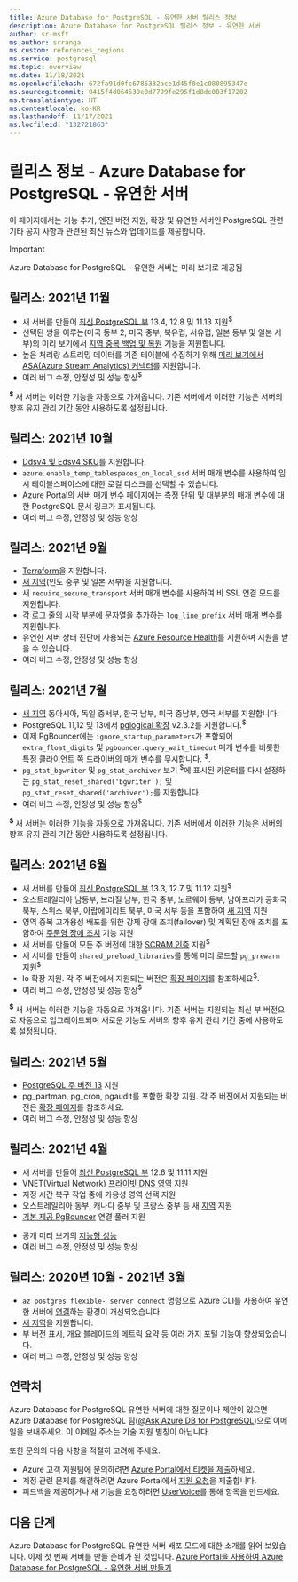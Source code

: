```yaml
---
title: Azure Database for PostgreSQL - 유연한 서버 릴리스 정보
description: Azure Database for PostgreSQL 릴리스 정보 - 유연한 서버
author: sr-msft
ms.author: srranga
ms.custom: references_regions
ms.service: postgresql
ms.topic: overview
ms.date: 11/18/2021
ms.openlocfilehash: 672fa91d0fc6785332ace1d45f8e1c080895347e
ms.sourcegitcommit: 0415f4d064530e0d7799fe295f1d8dc003f17202
ms.translationtype: HT
ms.contentlocale: ko-KR
ms.lasthandoff: 11/17/2021
ms.locfileid: "132721863"
---
```

# <a name="release-notes---azure-database-for-postgresql---flexible-server"></a>릴리스 정보 - Azure Database for PostgreSQL - 유연한 서버

이 페이지에서는 기능 추가, 엔진 버전 지원, 확장 및 유연한 서버인 PostgreSQL 관련 기타 공지 사항과 관련된 최신 뉴스와 업데이트를 제공합니다.

> [!IMPORTANT]
> Azure Database for PostgreSQL - 유연한 서버는 미리 보기로 제공됨

## <a name="release-november-2021"></a>릴리스: 2021년 11월

* 새 서버를 만들어 [최신 PostgreSQL 부](./concepts-supported-versions.md) 13.4, 12.8 및 11.13 지원<sup>$</sup>
* 선택된 쌍을 이루는(미국 동부 2, 미국 중부, 북유럽, 서유럽, 일본 동부 및 일본 서부)의 미리 보기에서 [지역 중복 백업 및 복원](concepts-backup-restore.md) 기능을 지원합니다.
*  높은 처리량 스트리밍 데이터를 기존 테이블에 수집하기 위해 [미리 보기에서 ASA(Azure Stream Analytics) 커넥터](https://techcommunity.microsoft.com/t5/analytics-on-azure/stream-analytics-updates-ignite-fall-2021-new-outputs-new/ba-p/2919170)를 지원합니다.
*  여러 버그 수정, 안정성 및 성능 향상<sup>$</sup>

<sup> **$**</sup> 새 서버는 이러한 기능을 자동으로 가져옵니다. 기존 서버에서 이러한 기능은 서버의 향후 유지 관리 기간 동안 사용하도록 설정됩니다.

## <a name="release-october-2021"></a>릴리스: 2021년 10월

*   [Ddsv4 및 Edsv4 SKU](https://techcommunity.microsoft.com/t5/azure-database-for-postgresql/flexible-server-now-supports-v4-compute-series-in-postgresql-on/ba-p/2815092)를 지원합니다. 
*   `azure.enable_temp_tablespaces_on_local_ssd` 서버 매개 변수를 사용하여 임시 테이블스페이스에 대한 로컬 디스크를 선택할 수 있습니다.
*   Azure Portal의 서버 매개 변수 페이지에는 측정 단위 및 대부분의 매개 변수에 대한 PostgreSQL 문서 링크가 표시됩니다.
*   여러 버그 수정, 안정성 및 성능 향상

## <a name="release-september-2021"></a>릴리스: 2021년 9월

* [Terraform](https://registry.terraform.io/providers/hashicorp/azurerm/latest/docs/resources/postgresql_flexible_server)을 지원합니다.
* [새 지역](overview.md#azure-regions)(인도 중부 및 일본 서부)을 지원합니다.
* 새 `require_secure_transport` 서버 매개 변수를 사용하여 비 SSL 연결 모드를 지원합니다.
* 각 로그 줄의 시작 부분에 문자열을 추가하는 `log_line_prefix` 서버 매개 변수를 지원합니다.
* 유연한 서버 상태 진단에 사용되는 [Azure Resource Health](../../service-health/resource-health-overview.md)를 지원하며 지원을 받을 수 있습니다.
* 여러 버그 수정, 안정성 및 성능 향상

## <a name="release-july-2021"></a>릴리스: 2021년 7월

* [새 지역](overview.md#azure-regions) 동아시아, 독일 중서부, 한국 남부, 미국 중남부, 영국 서부를 지원합니다.
* PostgreSQL 11,12 및 13에서 [pglogical 확장](concepts-logical.md) v2.3.2를 지원합니다.<sup>$</sup>
* 이제 PgBouncer에는 `ignore_startup_parameters`가 포함되어 `extra_float_digits` 및 `pgbouncer.query_wait_timeout` 매개 변수를 비롯한 특정 클라이언트 쪽 드라이버의 매개 변수를 무시합니다.  <sup>$</sup>.
* `pg_stat_bgwriter` 및 `pg_stat_archiver` 보기 <sup>$</sup>에 표시된 카운터를 다시 설정하는 `pg_stat_reset_shared('bgwriter');` 및 `pg_stat_reset_shared('archiver');`를 지원합니다.
* 여러 버그 수정, 안정성 및 성능 향상<sup>$</sup>

<sup> **$**</sup> 새 서버는 이러한 기능을 자동으로 가져옵니다. 기존 서버에서 이러한 기능은 서버의 향후 유지 관리 기간 동안 사용하도록 설정됩니다.

## <a name="release-june-2021"></a>릴리스: 2021년 6월

* 새 서버를 만들어 [최신 PostgreSQL 부](./concepts-supported-versions.md) 13.3, 12.7 및 11.12 지원<sup>$</sup>
* 오스트레일리아 남동부, 브라질 남부, 한국 중부, 노르웨이 동부, 남아프리카 공화국 북부, 스위스 북부, 아랍에미리트 북부, 미국 서부 등을 포함하여 [새 지역](overview.md#azure-regions) 지원
* 영역 중복 고가용성 배포를 위한 강제 장애 조치(failover) 및 계획된 장애 조치를 포함하여 [주문형 장애 조치](./concepts-high-availability.md#on-demand-failover) 기능 지원
* 새 서버를 만들어 모든 주 버전에 대한 [SCRAM 인증](how-to-connect-scram.md) 지원<sup>$</sup>
* 새 서버를 만들어 `shared_preload_libraries`를 통해 미리 로드할 `pg_prewarm` 지원<sup>$</sup>
* lo 확장 지원. 각 주 버전에서 지원되는 버전은 [확장 페이지](./concepts-extensions.md)를 참조하세요<sup>$</sup>.
* 여러 버그 수정, 안정성 및 성능 향상<sup>$</sup>
  
<sup> **$**</sup> 새 서버는 이러한 기능을 자동으로 가져옵니다.  기존 서버는 지원되는 최신 부 버전으로 자동으로 업그레이드되며 새로운 기능도 서버의 향후 유지 관리 기간 중에 사용하도록 설정됩니다.

## <a name="release-may-2021"></a>릴리스: 2021년 5월

* [PostgreSQL 주 버전 13](./concepts-supported-versions.md) 지원
* pg_partman, pg_cron, pgaudit를 포함한 확장 지원. 각 주 버전에서 지원되는 버전은 [확장 페이지](./concepts-extensions.md)를 참조하세요.
* 여러 버그 수정, 안정성 및 성능 향상

## <a name="release-april-2021"></a>릴리스: 2021년 4월

* 새 서버를 만들어 [최신 PostgreSQL 부](./concepts-supported-versions.md) 12.6 및 11.11 지원
* VNET(Virtual Network) [프라이빗 DNS 영역](./concepts-networking.md#private-access-vnet-integration) 지원
* 지정 시간 복구 작업 중에 가용성 영역 선택 지원
* 오스트레일리아 동부, 캐나다 중부 및 프랑스 중부 등 새 [지역](./overview.md#azure-regions) 지원
* [기본 제공 PgBouncer](./concepts-pgbouncer.md) 연결 풀러 지원 
<!--- * Support for [pglogical](https://github.com/2ndQuadrant/pglogical) extension version 2.3.2. -->
* 공개 미리 보기의 [지능형 성능](concepts-query-store.md)
* 여러 버그 수정, 안정성 및 성능 향상

## <a name="release-october-2020---march-2021"></a>릴리스: 2020년 10월 - 2021년 3월

*  `az postgres flexible- server connect` 명령으로 Azure CLI를 사용하여 유연한 서버에 [연결](connect-azure-cli.md)하는 환경이 개선되었습니다.
*  [새 지역](overview.md#azure-regions)을 지원합니다.
*  부 버전 표시, 개요 블레이드의 메트릭 요약 등 여러 가지 포털 기능이 향상되었습니다.
*  여러 버그 수정, 안정성 및 성능 향상

## <a name="contacts"></a>연락처

Azure Database for PostgreSQL 유연한 서버에 대한 질문이나 제안이 있으면 Azure Database for PostgreSQL 팀([@Ask Azure DB for PostgreSQL](mailto:AskAzureDBforPostgreSQL@service.microsoft.com))으로 이메일을 보내주세요. 이 이메일 주소는 기술 지원 별칭이 아닙니다.

또한 문의의 다음 사항을 적절히 고려해 주세요.

- Azure 고객 지원팀에 문의하려면 [Azure Portal에서 티켓을 제출](https://portal.azure.com/?#blade/Microsoft_Azure_Support/HelpAndSupportBlade)하세요.
- 계정 관련 문제를 해결하려면 Azure Portal에서 [지원 요청](https://ms.portal.azure.com/#blade/Microsoft_Azure_Support/HelpAndSupportBlade/newsupportrequest)을 제출합니다.
- 피드백을 제공하거나 새 기능을 요청하려면 [UserVoice](https://feedback.azure.com/forums/597976-azure-database-for-postgresql)를 통해 항목을 만드세요.
  

## <a name="next-steps"></a>다음 단계

Azure Database for PostgreSQL 유연한 서버 배포 모드에 대한 소개를 읽어 보았습니다. 이제 첫 번째 서버를 만들 준비가 된 것입니다. [Azure Portal을 사용하여 Azure Database for PostgreSQL - 유연한 서버 만들기](./quickstart-create-server-portal.md)
